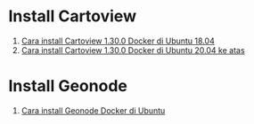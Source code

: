 # Install Cartoview

1. [Cara install Cartoview 1.30.0 Docker di Ubuntu 18.04](tutorial/install-cartoview-1.30.0-ubuntu-18.04.md)   
2. [Cara install Cartoview 1.30.0 Docker di Ubuntu 20.04 ke atas](tutorial/install-cartoview-1.30.0-ubuntu-20.04.md)

# Install Geonode

1. [Cara install Geonode Docker di Ubuntu](tutorial/install-geonode-ubuntu.md)
